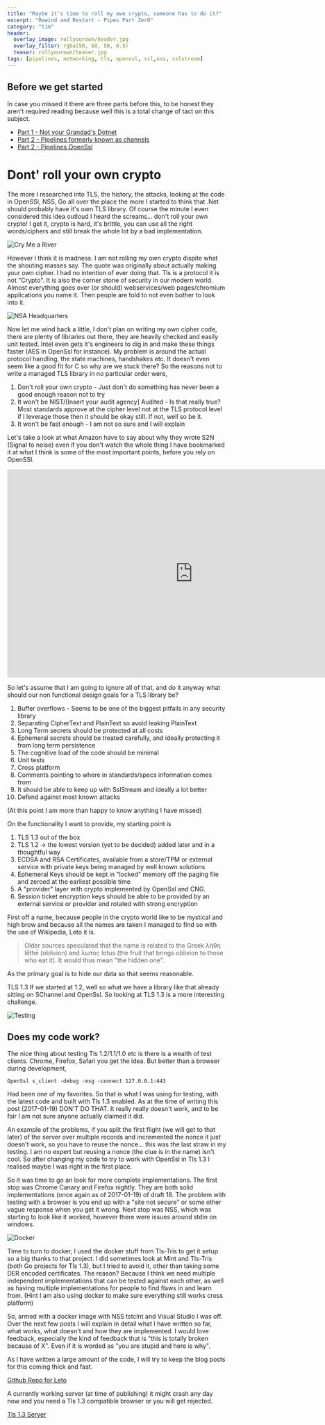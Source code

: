 ```yaml
---
title: "Maybe it's time to roll my own crypto, someone has to do it?"
excerpt: "Rewind and Restart - Pipes Part Zer0"
category: "tim"
header:
  overlay_image: rollyourown/header.jpg
  overlay_filter: rgba(50, 50, 50, 0.5)
  teaser: rollyourown/teaser.jpg
tags: [pipelines, networking, tls, openssl, ssl,nss, sslstream]
---
```


## Before we get started

In case you missed it there are three parts before this, to be honest they aren't required reading because well 
this is a total change of tact on this subject.

* [Part 1 - Not your Grandad's Dotnet](https://cetus.io/tim/Part-1-Not-your-grandads-dotnet/)
* [Part 2 - Pipelines formerly known as channels](https://cetus.io/tim/Part-2-pipelines/)
* [Part 2 - Pipelines OpenSsl](https://cetus.io/tim/Part-3-Pipelines-OpenSsl/)

# Dont' roll your own crypto

The more I researched into TLS, the history, the attacks, looking at the code in OpenSSl, NSS, Go all over the place
the more I started to think that .Net should probably have it's own TLS library. Of course the minute I even considered
this idea outloud I heard the screams... don't roll your own crypto! I get it, crypto is hard, it's brittle, you can use all the 
right words/ciphers and still break the whole lot by a bad implementation.

![Cry Me a River](https://cetus.io/images/rollyourown/cry.jpg)

However I think it is madness. I am not rolling my own crypto dispite what the shouting masses say. The quote was originally
about actually making your own cipher. I had no intention of ever doing that. Tls is a protocol it is not "Crypto". It is also the
corner stone of security in our modern world. Almost everything goes over (or should) webservices/web pages/chromium applications
you name it. Then people are told to not even bother to look into it. 

![NSA Headquarters](https://cetus.io/images/rollyourown/nsa.jpg)

Now let me wind back a little, I don't plan on writing my own cipher code,
there are plenty of libraries out there, they are heavily checked and easily unit tested. 
Intel even gets it's engineers to dig in and make these things faster (AES in OpenSsl for instance). 
My problem is around the actual protocol handling, the state machines, handshakes etc. It doesn't even seem like
a good fit for C so why are we stuck there?
So the reasons not to write a managed TLS library in no particular order were,

1. Don't roll your own crypto - Just don't do something has never been a good enough reason not to try
2. It won't be NIST/[Insert your audit agency] Audited - Is that really true? Most standards approve at the cipher level not at the TLS protocol level if I leverage those then it should be okay still. If not, well so be it.
3. It won't be fast enough - I am not so sure and I will explain

Let's take a look at what Amazon have to say about why they wrote S2N (Signal to noise) even if you don't watch the whole
thing I have bookmarked it at what I think is some of the most important points, before you rely on OpenSSl.

<iframe width="854" height="480" src="https://www.youtube.com/embed/APhTOQ9eeI0" frameborder="0" allowfullscreen></iframe>

So let's assume that I am going to ignore all of that, and do it anyway what should our non functional design goals
for a TLS library be?

1. Buffer overflows - Seems to be one of the biggest pitfalls in any security library
2. Separating CipherText and PlainText so avoid leaking PlainText
3. Long Term secrets should be protected at all costs
4. Ephemeral secrets should be treated carefully, and ideally protecting it from long term persistence
5. The cognitive load of the code should be minimal
6. Unit tests
7. Cross platform
8. Comments pointing to where in standards/specs information comes from
9. It should be able to keep up with SslStream and ideally a lot better
10. Defend against most known attacks

(At this point I am more than happy to know anything I have missed)

On the functionality I want to provide, my starting point is

1. TLS 1.3 out of the box
2. TLS 1.2 -> the lowest version (yet to be decided) added later and in a thoughtful way
3. ECDSA and RSA Certificates, available from a store/TPM or external service with private keys being managed by well known solutions
4. Ephemeral Keys should be kept in "locked" memory off the paging file and zeroed at the earliest possible time
5. A "provider" layer with crypto implemented by OpenSsl and CNG.
6. Session ticket encryption keys should be able to be provided by an external service or provider and rotated with strong encryption

First off a name, because people in the crypto world like to be mystical and high brow and because all the names are taken I managed to
find so with the use of Wikipedia, Leto it is.

> Older sources speculated that the name is related to the Greek λήθη lḗthē (oblivion) and λωτός lotus (the fruit that brings oblivion to those who eat it). It would thus mean "the hidden one".

As the primary goal is to hide our data so that seems reasonable.

TLS 1.3
If we started at 1.2, well so what we have a library like that already sitting on SChannel and OpenSsl. So looking at TLS 1.3 
is a more interesting challenge.

![Testing](https://cetus.io/images/rollyourown/lab.jpg)

## Does my code work?
The nice thing about testing Tls 1.2/1.1/1.0 etc is there is a wealth of test clients. Chrome, Firefox, Safari you get the idea.
But better than a browser during development, 

```
OpenSsl s_client -debug -msg -connect 127.0.0.1:443
```

Had been one of my favorites. So that is what I was using for testing, with the latest code and built with Tls 1.3 enabled. As at the time
of writing this post (2017-01-19) DON'T DO THAT. It really really doesn't work, and to be fair I am not sure anyone actually claimed it did.

An example of the problems, if you split the first flight (we will get to that later) of the server over multiple records and incremented the nonce
it just doesn't work, so you have to reuse the nonce... this was the last straw in my testing. I am no expert but reusing a nonce (the clue is in the name)
isn't cool. So after changing my code to try to work with OpenSsl in Tls 1.3 I realised maybe I was right in the first place.

So it was time to go an look for more complete implementations. The first stop was Chrome Canary and Firefox nightly. They are both solid implementations
(once again as of 2017-01-19) of draft 18. The problem with testing with a browser is you end up with a "site not secure" or some other vague response when
you get it wrong. Next stop was NSS, which was starting to look like it worked, however there were issues around stdin on windows. 

![Docker](https://cetus.io/images/rollyourown/docker.png)

Time to turn to docker, 
I used the docker stuff from Tls-Tris to get it setup so a big thanks to that project. I did sometimes look at Mint and Tls-Tris (both Go projects for Tls 1.3),
but I tried to avoid it, other than taking some DER encoded certificates. The reason? Because I think we need multiple independent implementations that can be
tested against each other, as well as having multiple implementations for people to find flaws in and learn from.
(Hint I am also using docker to make sure everything still works cross platform)

So, armed with a docker image with NSS tstclnt and Visual Studio I was off. Over the next few posts I will explain in detail what I have written
so far, what works, what doesn't and how they are implemented. I would love feedback, especially the kind of feedback that is "this is totally broken because of
X". Even if it is worded as "you are stupid and here is why".

As I have written a large amount of the code, I will try to keep the blog posts for this coming thick and fast.

[Github Repo for Leto](https://github.com/drawaes/leto)

A currently working server (at time of publishing) it might crash any day now and you need a Tls 1.3 compatible browser
or you will get rejected.

[Tls 1.3 Server](https://tls13.cetus.io)

